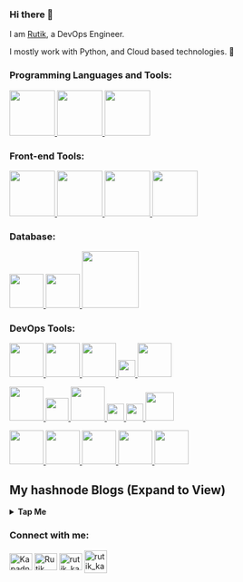 ### Hi there 👋

I am [Rutik](https://www.linkedin.com/in/rutik-kapadnis-b75800190/), a DevOps Engineer.

I mostly work with Python, and Cloud based technologies. 🚀




<p float="left">
 <h3 align="left"> Programming Languages and Tools:</h3>
 
  <a href="https://learn.microsoft.com/en-us/dotnet/csharp/" target="_blank" >
    <img src="https://bitmovin.com/wp-content/uploads/2016/07/c-sharp-logo2.gif"  height="80" />
  </a>
  <a href="https://python.org/" target="_blank" >
    <img src="https://media1.giphy.com/media/KAq5w47R9rmTuvWOWa/giphy.gif"  height="80" />
  </a>
  <a href="https://www.linux.org/" target="blank" >
    <img src="https://www.vectorlogo.zone/logos/linux/linux-icon.svg"  height="80" />
 </a>
  
  
  
  <p float="left">
 <h3 align="left"> Front-end Tools:</h3>
 <a href="https://html.com/" target="_blank" >
    <img src="https://upload.wikimedia.org/wikipedia/commons/thumb/6/61/HTML5_logo_and_wordmark.svg/640px-HTML5_logo_and_wordmark.svg.png"  height="80" />
 </a>
 <a href="https://www.w3schools.com/css/" target="_blank" >
    <img src="https://upload.wikimedia.org/wikipedia/commons/thumb/d/d5/CSS3_logo_and_wordmark.svg/1452px-CSS3_logo_and_wordmark.svg.png"  height="80" />
 </a>
 <a href="https://www.w3schools.com/js/" target="_blank" >
    <img src="https://w7.pngwing.com/pngs/640/199/png-transparent-javascript-logo-html-javascript-logo-angle-text-rectangle-thumbnail.png"  height="80" />
 </a>
 <a href="https://reactjs.org/" target="_blank" >
    <img src="https://cdn.dribbble.com/users/2442115/screenshots/8699490/media/48bbda278683c7879bebd57f0e2f9271.gif"  height="80" />
 </a>
 
 
 
  
  <p float="left">
 <h3 align="left"> Database:</h3>
 <a href="https://en.wikipedia.org/wiki/SQL" target="_blank" >
    <img src="https://cdn-icons-png.flaticon.com/512/5968/5968364.png"  height="60" />
 </a>
 <a href="https://www.mysql.com/" target="_blank" >
    <img src="https://media.tenor.com/NN9_wWaCxx8AAAAC/mysql.gif"  height="60" />
 </a>
 <a href="https://www.mongodb.com/" target="_blank" >
    <img src="https://www.logolynx.com/images/logolynx/cf/cf72126a3551b816d617a06ffb01388b.png" height="100" />
 </a>
 
  
  
  <p float="left">
 <h3 align="left"> DevOps Tools:</h3>
  <a href="https://www.jenkins.io/" target="_blank" >
    <img src="https://www.zend.com/sites/default/files/image/2019-09/logo-jenkins.jpg"  height="60" />
  </a>            <a href="https://www.docker.com/" target="_blank" >
    <img src="https://c.tenor.com/z3Vqx6hmE5QAAAAC/whale-docker.gif"  height="60" /> 
  </a>            <a href="https://kubernetes.io/" target="_blank" >
    <img src="https://www.shapeblue.com/wp-content/uploads/2020/12/Kubernetes-logo.png"  height="60" /> 
  </a>             <a href="https://www.redhat.com/en/topics/devops/what-is-ci-cd" target="_blank" >
    <img src="https://gitlab.msu.edu/uploads/-/system/project/avatar/6141/gitlab-ci-cd-logo_2x.png"  height="30" />
  </a>             <a href="https://www.terraform.io/" target="blank" >
    <img src="https://s3-ap-southeast-2.amazonaws.com/content-prod-529546285894/2020/03/tf.png"  height="60" /> 
  </a>                    
  </p>
  
  
  <p float="left">
  <a href="https://aws.amazon.com/" target="_blank" >
    <img src="https://raw.githubusercontent.com/itsksaurabh/itsksaurabh/master/assets/aws.gif"  height="60" />
  </a>             <a href="https://www.nagios.org/" target="_blank" >
    <img src="https://miro.medium.com/max/736/1*Wv7InsOzfX7gTWZWYd-T2A.png"  height="40" />
  </a>             <a href="https://www.chef.io/" target="_blank" >
    <img src="https://intellyx.com/wp-content/uploads/2019/04/chef-software_facebook-share_min-560x416.png" height="60" />
  </a>             <a href="https://www.selenium.dev/" target="_blank" >
    <img src="https://upload.wikimedia.org/wikipedia/commons/thumb/9/9f/Selenium_logo.svg/2560px-Selenium_logo.svg.png" height="30" />
  </a>             <a href="https://maven.apache.org/" target="_blank" >
    <img src="https://upload.wikimedia.org/wikipedia/commons/thumb/5/52/Apache_Maven_logo.svg/2560px-Apache_Maven_logo.svg.png" height="30" />
  </a>             <a href="https://www.sonarsource.com/products/sonarqube/" target="_blank" >
    <img src="https://wiki.eclipse.org/images/8/88/Sonarqube.png" height="50" />
  </a>
</p>


<p float="left">
 <a href="https://www.ansible.com/" target="blank" >
    <img src="https://upload.wikimedia.org/wikipedia/commons/0/05/Ansible_Logo.png"  height="60" />
 </a>               <a href="https://www.w3.org/wiki/The_web_standards_model_-_HTML_CSS_and_JavaScript" target="_blank" >
    <img src="https://raw.githubusercontent.com/itsksaurabh/itsksaurabh/master/assets/html-css-js.png" height="60" />
 </a>               <a href="https://github.com/" target="_blank" >
    <img src="https://media4.giphy.com/media/du3J3cXyzhj75IOgvA/giphy.gif?cid=ecf05e47ly2ckx8fxckeku743n26h2afd81xlke461hl548o&rid=giphy.gif&ct=g"  height="60" />
 </a>               <a href="https://www.arduino.cc/" target="_blank" >
    <img src="https://media1.giphy.com/media/a7Ik5hjrFQuxiPKFZO/200w.gif"  height="60" />
 </a>               <a href="https://www.sonatype.com/products/nexus-repository" target="_blank" >
    <img src="https://www.cosmos.esa.int/documents/514868/515269/header-nexus.png/4ed5a00e-411c-9f29-8670-4ab854230057?t=1509370341696" height="60" />
 </a>
  
</p>


## My hashnode Blogs (Expand to View)

<details>
  <summary><b>Tap Me</b></summary>
<img src="https://hashnode-blog-cards.vercel.app/api/getHashnodeBlog?url=https://rutikdevops.hashnode.dev/embarking-on-a-journey-my-first-step-into-the-world-of-blogging&large=false&theme=dark"/>
</p>
  </details>



<h3 align="left">Connect with me:</h3>
<p align="left">
<a href="https://twitter.com/KapadnisRutik" target="blank"><img align="center" src="https://raw.githubusercontent.com/rahuldkjain/github-profile-readme-generator/master/src/images/icons/Social/twitter.svg" alt="KapadnisRutik" height="30" width="40" /></a>     
<a href="https://www.linkedin.com/in/rutik-kapadnis-b75800190/" target="blank"><img align="center" src="https://raw.githubusercontent.com/rahuldkjain/github-profile-readme-generator/master/src/images/icons/Social/linked-in-alt.svg" alt="Rutik Kapadnis" height="30" width="40" /></a>    
<a href="https://www.instagram.com/rutik_kapadnis_12/" target="blank"><img align="center" src="https://raw.githubusercontent.com/rahuldkjain/github-profile-readme-generator/master/src/images/icons/Social/instagram.svg" alt="rutik_kapadnis_12" height="30" width="40" /></a>
<a href="https://hashnode.com/@rutikdevops" target="blank"><img align="center" src="https://avatars.githubusercontent.com/u/16342708?s=200&v=4" alt="rutik_kapadnis_12" height="40" width="40" /></a>
</p>
